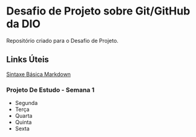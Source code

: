 # Desafio de Projeto sobre Git/GitHub da DIO
Repositório criado para o Desafio de Projeto.
## Links Úteis
[Sintaxe Básica Markdown](https://www.markdownguide.org/basic-syntax/)
### Projeto De Estudo - Semana 1
 - Segunda 
 - Terça
 - Quarta 
 - Quinta 
 - Sexta
